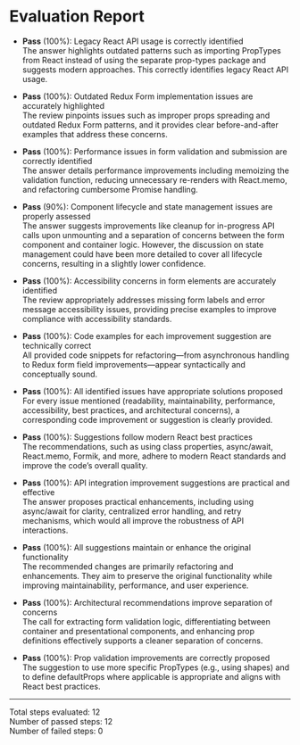 # Evaluation Report

- **Pass** (100%): Legacy React API usage is correctly identified  
  The answer highlights outdated patterns such as importing PropTypes from React instead of using the separate prop-types package and suggests modern approaches. This correctly identifies legacy React API usage.

- **Pass** (100%): Outdated Redux Form implementation issues are accurately highlighted  
  The review pinpoints issues such as improper props spreading and outdated Redux Form patterns, and it provides clear before-and-after examples that address these concerns.

- **Pass** (100%): Performance issues in form validation and submission are correctly identified  
  The answer details performance improvements including memoizing the validation function, reducing unnecessary re-renders with React.memo, and refactoring cumbersome Promise handling.

- **Pass** (90%): Component lifecycle and state management issues are properly assessed  
  The answer suggests improvements like cleanup for in-progress API calls upon unmounting and a separation of concerns between the form component and container logic. However, the discussion on state management could have been more detailed to cover all lifecycle concerns, resulting in a slightly lower confidence.

- **Pass** (100%): Accessibility concerns in form elements are accurately identified  
  The review appropriately addresses missing form labels and error message accessibility issues, providing precise examples to improve compliance with accessibility standards.

- **Pass** (100%): Code examples for each improvement suggestion are technically correct  
  All provided code snippets for refactoring—from asynchronous handling to Redux form field improvements—appear syntactically and conceptually sound.

- **Pass** (100%): All identified issues have appropriate solutions proposed  
  For every issue mentioned (readability, maintainability, performance, accessibility, best practices, and architectural concerns), a corresponding code improvement or suggestion is clearly provided.

- **Pass** (100%): Suggestions follow modern React best practices  
  The recommendations, such as using class properties, async/await, React.memo, Formik, and more, adhere to modern React standards and improve the code’s overall quality.

- **Pass** (100%): API integration improvement suggestions are practical and effective  
  The answer proposes practical enhancements, including using async/await for clarity, centralized error handling, and retry mechanisms, which would all improve the robustness of API interactions.

- **Pass** (100%): All suggestions maintain or enhance the original functionality  
  The recommended changes are primarily refactoring and enhancements. They aim to preserve the original functionality while improving maintainability, performance, and user experience.

- **Pass** (100%): Architectural recommendations improve separation of concerns  
  The call for extracting form validation logic, differentiating between container and presentational components, and enhancing prop definitions effectively supports a cleaner separation of concerns.

- **Pass** (100%): Prop validation improvements are correctly proposed  
  The suggestion to use more specific PropTypes (e.g., using shapes) and to define defaultProps where applicable is appropriate and aligns with React best practices.

---

Total steps evaluated: 12  
Number of passed steps: 12  
Number of failed steps: 0